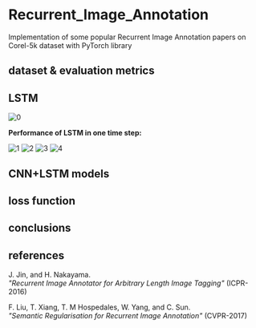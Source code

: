 # Recurrent_Image_Annotation
Implementation of some popular Recurrent Image Annotation papers on Corel-5k dataset with PyTorch library

## dataset & evaluation metrics

## LSTM 
![0](https://user-images.githubusercontent.com/85555218/138563103-f02523b5-f2b7-4a1b-99a7-b448d9d2d031.png)

**Performance of LSTM in one time step:**

![1](https://user-images.githubusercontent.com/85555218/138563233-703a5348-751d-4b04-ba5a-c8e743dfc65f.gif)
![2](https://user-images.githubusercontent.com/85555218/138563236-2c11bad0-b7d2-4ac3-87cf-4fd59112a870.gif)
![3](https://user-images.githubusercontent.com/85555218/138563237-885b3ac9-b0af-48b3-8f37-4ef80959f006.gif)
![4](https://user-images.githubusercontent.com/85555218/138563238-517344f7-b653-42ca-b831-30a28398c16d.gif)

## CNN+LSTM models

## loss function

## conclusions

## references
J. Jin, and H. Nakayama. <br />
*"Recurrent Image Annotator for Arbitrary Length Image Tagging"* (ICPR-2016)

F. Liu, T. Xiang, T. M Hospedales, W. Yang, and C. Sun. <br />
*"Semantic Regularisation for Recurrent Image Annotation"* (CVPR-2017)
